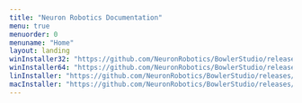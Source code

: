 ```yaml
---
title: "Neuron Robotics Documentation"
menu: true
menuorder: 0
menuname: "Home"
layout: landing
winInstaller32: "https://github.com/NeuronRobotics/BowlerStudio/releases/download/0.5.5/Windows-32-BowlerStudio-0.5.5.exe"
winInstaller64: "https://github.com/NeuronRobotics/BowlerStudio/releases/download/0.5.5/Windows-64-BowlerStudio-0.5.5.exe"
linInstaller: "https://github.com/NeuronRobotics/BowlerStudio/releases/download/0.5.5/Ubuntu-BowlerStudio-0.5.5.deb"
macInstaller: "https://github.com/NeuronRobotics/BowlerStudio/releases/download/0.5.5/MacOSX-BowlerStudio-0.5.5.zip"
---
```


